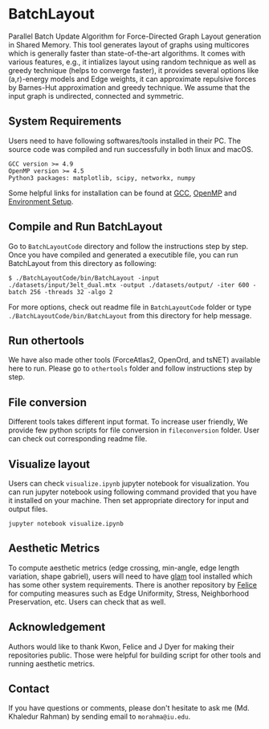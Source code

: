 # BatchLayout

Parallel Batch Update Algorithm for Force-Directed Graph Layout generation in Shared Memory. This tool generates layout of graphs using multicores which is generally faster than state-of-the-art algorithms. It comes with various features, e.g., it intializes layout using random technique as well as greedy technique (helps to converge faster), it provides several options like (a,r)-energy models and Edge weights, it can approximate repulsive forces by  Barnes-Hut approximation and greedy technique. We assume that the input graph is undirected, connected and symmetric.

## System Requirements

Users need to have following softwares/tools installed in their PC. The source code was compiled and run successfully in both linux and macOS.
```
GCC version >= 4.9
OpenMP version >= 4.5
Python3 packages: matplotlib, scipy, networkx, numpy
```
Some helpful links for installation can be found at [GCC](https://gcc.gnu.org/install/), [OpenMP](https://clang-omp.github.io) and [Environment Setup](http://heather.cs.ucdavis.edu/~matloff/158/ToolsInstructions.html#compile_openmp).

## Compile and Run BatchLayout

Go to `BatchLayoutCode` directory and follow the instructions step by step. Once you have compiled and generated a executible file, you can run BatchLayout from this directory as following:
```
$ ./BatchLayoutCode/bin/BatchLayout -input ./datasets/input/3elt_dual.mtx -output ./datasets/output/ -iter 600 -batch 256 -threads 32 -algo 2
```
For more options, check out readme file in `BatchLayoutCode` folder or type `./BatchLayoutCode/bin/BatchLayout` from this directory for help message.

## Run othertools

We have also made other tools (ForceAtlas2, OpenOrd, and tsNET) available here to run. Please go to `othertools` folder and follow instructions step by step.

## File conversion
Different tools takes different input format. To increase user friendly, We provide few python scripts for file conversion in `fileconversion` folder. User can check out corresponding readme file.

## Visualize layout
Users can check `visualize.ipynb` jupyter notebook for visualization. You can run jupyter notebook using following command provided that you have it installed on your machine. Then set appropriate directory for input and output files.
```
jupyter notebook visualize.ipynb
```

## Aesthetic Metrics
To compute aesthetic metrics (edge crossing, min-angle, edge length variation, shape gabriel), users will need to have [glam](https://github.com/VIDILabs/glam) tool installed which has some other system requirements. There is another repository by [Felice](https://github.com/felicedeluca/graphmetrics) for computing measures such as Edge Uniformity, Stress, Neighborhood Preservation, etc. Users can check that as well.

## Acknowledgement
Authors would like to thank Kwon, Felice and J Dyer for making their repositories public. Those were helpful for building script for other tools and running aesthetic metrics.


## Contact
If you have questions or comments, please don't hesitate to ask me (Md. Khaledur Rahman) by sending email to `morahma@iu.edu`.
